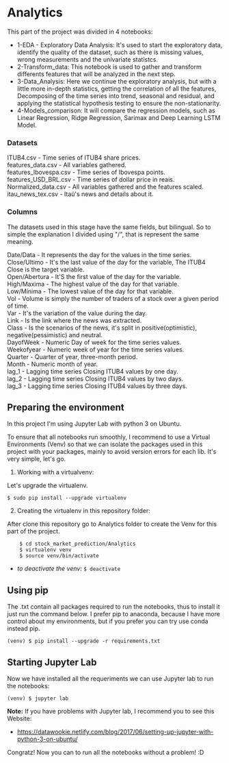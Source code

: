 # Analytics

This part of the project was divided in 4 notebooks:
* 1-EDA - Exploratory Data Analysis: It's used to start the exploratory data, identify the quality of the dataset, such as there is missing values, wrong measurements and the univariate statistcs.
* 2-Transform_data: This notebook is used to gather and transform differents features that will be analyzed in the next step.
* 3-Data_Analysis: Here we continue the exploratory analysis, but with a little more in-depth statistics, getting the correlation of all the features, Decomposing of the time series into trend, seasonal and residual, and applying the statistical hypothesis testing to ensure the non-stationarity.
* 4-Models_comparison: It will compare the regression models, such as Linear Regression, Ridge Regression, Sarimax and Deep Learning LSTM Model.

### Datasets

ITUB4.csv - Time series of ITUB4 share prices.  
features_data.csv - All variables gathered.  
features_Ibovespa.csv - Time series of Ibovespa points.  
features_USD_BRL.csv - Time series of dollar price in reais.  
Normalized_data.csv - All variables gathered and the features scaled.  
itau_news_tex.csv - Itaú's news and details about it.  


### Columns
The datasets used in this stage have the same fields, but bilingual. So to simple the explanation I divided using "/", that is represent the same meaning.

Date/Data - It represents the day for the values in the time series.  
Close/Ultimo - It's the last value of the day for the variable, The ITUB4 Close is the target variable.  
Open/Abertura - It'S the first value of the day for the variable.  
High/Maxima - The highest value of the day for that variable.  
Low/Mínima - The lowest value of the day for that variable.  
Vol - Volume is simply the number of traders of a stock over a given period of time.  
Var - It's the variation of the value during the day.  
Link - Is the link where the news was extracted.  
Class - Is the scenarios of the news, it's split in positive(optimistic), negative(pessimistic) and neutral.  
DayofWeek - Numeric Day of week for the time series values.  
Weekofyear - Numeric week of year for the time series values.  
Quarter - Quarter of year, three-month period.  
Month - Numeric month of year.  
lag_1 - Lagging time series Closing ITUB4 values by one day.   
lag_2 - Lagging time series Closing ITUB4 values by two days.  
lag_3 - Lagging time series Closing ITUB4 values by three days.  


## Preparing the environment

In this project I'm using Jupyter Lab with python 3 on Ubuntu.

To ensure that all notebooks run smoothly, I recommend to use a Virtual Environments (Venv) so that we can isolate the packages used in this project with your packages, mainly to avoid version errors for each lib. It's very simple, let's go.

1. Working with a virtualvenv:

Let's upgrade the virtualenv.

    $ sudo pip install --upgrade virtualenv

2. Creating the virtualenv in this repository folder:

After clone this repository go to Analytics folder to create the Venv for this part of the project.

```
    $ cd stock_market_prediction/Analytics
    $ virtualenv venv
    $ source venv/bin/activate
```

* *to deactivate the venv:* `$ deactivate`  


## Using pip

The .txt contain all packages required to run the notebooks, thus to install it just run the command below. I prefer pip to anaconda, because I have more control about my environments, but if you prefer you can try use conda instead pip.

    (venv) $ pip install --upgrade -r requirements.txt


## Starting Jupyter Lab
Now we have installed all the requeriments we can use Jupyter lab to run the notebooks:

    (venv) $ jupyter lab



**Note:** If you have problems with Jupyter lab, I recommend you to see this Website:
* https://datawookie.netlify.com/blog/2017/06/setting-up-jupyter-with-python-3-on-ubuntu/


Congratz! Now you can to run all the notebooks without a problem! :D

